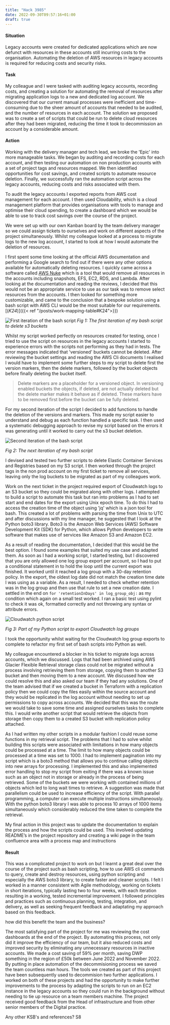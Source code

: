 ```yaml
---
title: "Hack 3985"
date: 2022-09-30T09:57:16+01:00
draft: true
---
```


#### Situation

Legacy accounts were created for dedicated applications which are now defunct with resources in these accounts still incurring costs to the organisation. Automating the deletion of AWS resources in legacy accounts is required for reducing costs and security risks.

#### Task

My colleague and I were tasked with auditing legacy accounts, recording costs, and creating a solution for automating the removal of resources after migrating application logs to a new and dedicated log account. We discovered that our current manual processes were inefficient and time-consuming due to the sheer amount of accounts that needed to be audited, and the number of resources in each account. The solution we proposed was to create a set of scripts that could be run to delete cloud resources after they had been migrated, reducing the time it took to decommission an account by a considerable amount.

#### Action

Working with the delivery manager and tech lead, we broke the 'Epic' into more manageable tasks. We began by auditing and recording costs for each account, and then testing our automation on non production accounts with a set of project tags and resources mapped. We then identified opportunities for cost savings, and created scripts to automate resource deletion. Finally, we successfully ran the automation script across the legacy accounts, reducing costs and risks associated with them.

To audit the legacy accounts I exported reports from AWS cost management for each account. I then used Cloudability, which is a cloud management platform that provides organisations with tools to manage and optimise their cloud spending, to create a dashboard which we would be able to use to track cost savings over the course of the project.

We were set up with our own Kanban board by the team delivery manager so we could assign tickets to ourselves and work on different aspects of the project simultaneously. Whilst my colleague looked at a process to migrate logs to the new log account,  I started to look at how I would automate the deletion of resources.

I first spent some time looking at the official AWS documentation and performing a Google search to find out if there were any other options available for automatically deleting resources. I quickly came across a software called [AWS Nuke](https://github.com/rebuy-de/aws-nuke) which is a tool that would remove all resources in the accounts including snapshots, EFS, EC2, RDS, and Lambda. After looking at the documentation and reading the reviews, I decided that this would not be an appropriate service to use as our task was to remove select resources from the accounts. I then looked for something more customizable, and came to the conclusion that a bespoke solution using a bash script with AWS CLI would be the most suitable for our requirements.[(*K24*)]({{< ref "/posts/work-mapping-table#K24">}})

![First iteration of the bash script](bash1.svg)
*Fig 1: The first iteration of my bash script to delete s3 buckets*

Whilst my script worked perfectly on resources created for testing, once I tried to use the script on resources in the legacy accounts I started to experience errors with the scripts not performing as they had in tests. The error messages indicated that 'versioned' buckets cannot be deleted. After reviewing the bucket settings and reading the AWS Cli documents I realised I would have to implement some further steps to my script to delete first the version markers, then the delete markers, followed by the bucket objects before finally deleting the bucket itself.

> Delete markers are a placeholder for a versioned object. In versioning enabled buckets the objects, if deleted, are not actually deleted but the delete marker makes it behave as if deleted. These markers have to be removed first before the bucket can be fully deleted.

For my second iteration of the script I decided to add functions to handle the deletion of the versions and markers. This made my script easier to understand and debug as each function handled a specific task. I then used a systematic debugging approach to revise my script based on the errors it was generating until it worked to carry out the s3 bucket deletion. 

![Second iteration of the bash script](bash2.svg)

*Fig 2: The next iteration of my bash script*

I devised and tested two further scripts to delete Elastic Container Services and Registries based on my S3 script. I then worked through the project tags in the non prod account on my first ticket to remove all services, leaving only the log buckets to be migrated as part of my colleagues work.

Work on the next ticket in the project required export of Cloudwatch logs to an S3 bucket so they could be migrated along with other logs. I attempted to build a script to automate this task but ran into problems as I had to set start and end dates for the export using Unix epoch time. To do this I had to access the creation time of the object using 'jq' which is a json tool for bash. This created a lot of problems with parsing the time from Unix to UTC and after discussions with my line manager, he suggested that I look at the Python boto3 library. Boto3 is the Amazon Web Services (AWS) Software Development Kit (SDK) for Python, which allows Python developers to write software that makes use of services like Amazon S3 and Amazon EC2.

As a result of reading the documentation, I decided that this would be the best option. I found some examples that suited my use case and adapted them. As soon as I had a working script, I started testing, but I discovered that you are only allowed one log group export per account, so I had to put a conditional statement in to hold the loop until the current export was finished. It worked until it reached a log group with a 30-day retention policy. In the export, the oldest log date did not match the creation time date I was using as a variable. As a result, I needed to check whether retention was in the log group and then use that rule to set a new creation date. I settled in the end on
`for 'retentionInDays' in log_group_obj:` as my condition which again on a small test worked. I ran a basic test using pylint to check it was ok, formatted correctly and not throwing any syntax or attribute errors.

![Cloudwatch python script](cloudwatch.png)

*Fig 3: Part of my Python script to export Cloudwatch log groups*

I took the opportunity whilst waiting for the Cloudwatch log group exports to complete to refactor my first set of bash scripts into Python as well.

My colleague encountered a blocker in his ticket to migrate logs across accounts, which we discussed. Logs that had been archived using AWS Glacier Flexible Retrieval storage class could not be migrated without a process involving retrieving them from storage, copying them to another S3 bucket and then moving them to a new account. We discussed how we could resolve this and also asked our team if they had any solutions. One of the team advised that if we created a bucket in Terraform with a replication policy then we could copy the files easily within the source account and they would be replicated in the log account without needing to set up permissions to copy across accounts. We decided that this was the route we would take to save some time and assigned ourselves tasks to complete this. I would write another script that would retrieve the objects from storage then copy them to a created S3 bucket with replication policy attached.

As I had written my other scripts in a modular fashion I could reuse some functions in my retrieval script. The problems that I had to solve whilst building this scripts were associated with limitations in how many objects could be processed at a time. The limit to how many objects could be processed at a time was set to 1000. I had to implement pagination into my script which is a boto3 method that allows you to continue calling objects into new arrays for processing. I implemented this and also implemented error handling to stop my script from exiting if there was a known issue such as an object not in storage or already in the process of being retrieved. Some of the buckets we were working with contained millions of objects which led to long wait times to retrieve. A suggestion was made that parallelism could be used to increase efficiency of the script. With parallel programming, a computer can execute multiple instructions simultaneously. With the python boto3 library I was able to process 10 arrays of 1000 items simultaneously which considerably reduced the time taken to complete the retrieval.

My final action in this project was to update the documentation to explain the process and how the scripts could be used. This involved updating README’s in the project repository and creating a wiki page in the team confluence area with a process map and instructions

#### Result

This was a complicated project to work on but I learnt a great deal over the course of the project such as bash scripting, how to use AWS cli commands to query, create and destroy resources, using python scripting and especially the AWS boto3 library, to create faster and cleaner scripts. I felt I worked in a manner consistent with Agile methodology, working on tickets in short iterations, typically lasting two to four weeks, with each iteration resulting in a working, tested incremental improvement. I followed principles and practices such as continuous planning, testing, integration, and delivery, as well as seeking frequent feedback and adaptating my approach based on this feedback.

how did this benefit the team and the business?

The most satisfying part of the project for me was reviewing the cost dashboards at the end of the project. By automating this process, not only did it improve the efficiency of our team, but it also reduced costs and improved security by eliminating any unnecessary resources in inactive accounts. We made a cost saving of 59% per month, saving DWP something in the region of £50k between June 2022 and November 2022. By putting in place automation of the decommisioning process we saved the team countless man hours. The tools we created as part of this project have been subsequently used to decommision two further applications. I worked on both of these projects and had the opportunity to make further improvements to the process by adapting the scripts to run on an EC2 instance in the legacy accounts so they could run in the background without needing to tie up resource on a team members machine. The project received good feedback from the Head of infrastructure and from other senior members of the Digital practice.


Any other KSB's and references? S8
